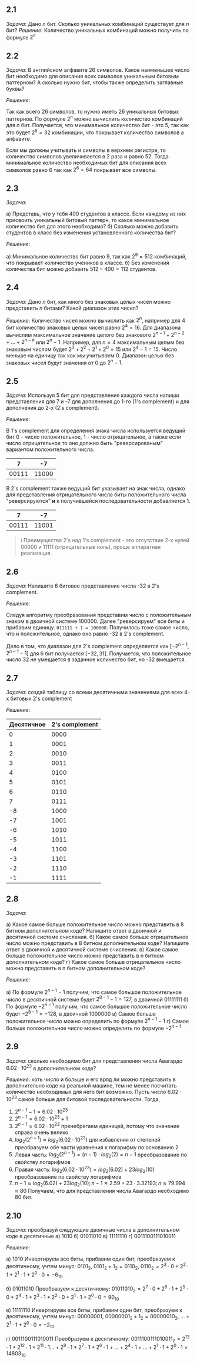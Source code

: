 
## 2.1

*Задача*: Дано $n$ бит. Сколько уникальных комбинаций существует для $n$ бит?
*Решение*: Количество уникальных комбинаций можно получить по формуле $2^n$ 

## 2.2

*Задача*: В английском алфавите 26 символов. Какое наименьшее число бит необходимо для описания всех символов уникальным битовым паттерном? А сколько нужно бит, чтобы также определить заглавные буквы?

*Решение*: 

Так как всего 26 символов, то нужно иметь 26 уникальных битовых паттернов. По формуле $2^n$ можно вычислить количество комбинаций для $n$ бит. Получается, что минимальное количество бит - это 5, так как это будет $2^5=32$ комбинации, что покрывает количество символов а алфавите.

Если мы должны учитывать и символы в верхнем регистре, то количество символов увеличивается в 2 раза и равно 52. Тогда минимальное количество необходимых бит для описания всех символов равно 6 так как $2^6=64$ покрывает все символы.

## 2.3

*Задача*:

а) Представь, что у тебя 400 студентов в классе. Если каждому из них присвоить уникальный битовый паттерн, то какое минимальное количество бит для этого необходимо?
б) Сколько можно добавить студентов в класс без изменения установленного количества бит?

*Решение*:

а) Минимальное количество бит равно 9, так как $2^9=512$ комбинаций, что покрывает количество учеников в классе.
б) Без изменения количества бит можно добавить $512-400=112$ студентов.

## 2.4

*Задача*: Дано $n$ бит, как много без знаковых целых чисел можно представить $n$ битами? Какой диапазон этих чисел?

*Решение*: Количество чисел можно вычислить как $2^n$, например для 4 бит количество знаковых целых чисел равно $2^4=16$. 
Для диапазона вычислим максимальное значение целого без знакового $2^{n-1} + 2^{n-2} + ... + 2^{n-n}$ или $2^n-1$. Например, для $n=4$ максимальным целым без знаковым числом будет $2^3 + 2^2 + 2^1 + 2^0 = 15$ или $2^4-1 = 15$. Число меньше на единицу так как мы *учитываем* 0. Диапазон целых без знаковых чисел будут значения от 0 до $2^n-1$.

## 2.5

*Задача*: Используя 5 бит для представления каждого числа напиши представления для 7 и -7 для дополнения до 1-го (1's complement) и для дополнения до 2-х (2's complement).

*Решение*:

В 1's complement для определения знака числа используется ведущий бит 0 - число положительное, 1 - число отрицательное, а также если число отрицательное то оно должно быть "реверсированым" вариантом положительного числа.

| 7     | -7    |
| ----- | ----- |
| 00111 | 11000 |

В 2's complement также ведущий бит указывает на знак числа, однако для представления отрицательного числа биты положительного числа "реверсируются" **и** к получившейся последовательности добавляется 1. 

| 7     | -7    |
| ----- | ----- |
| 00111 | 11001 |

> ℹ️ Преимущества 2's над 1's complement - это отсутствие 2-х нулей 00000 и 11111 (отрицательные ноль), проще аппаратная реализация.

## 2.6

*Задача*: Напишите 6 битовое представление числа -32 в 2's complement.

*Решение*: 

Следуя алгоритму преобразования представим число с положительным знаком в двоичной системе $100000$. Далее "реверсируем" все биты и прибавим единицу. `011111 + 1 = 100000`. Получилось тоже самое число, что и положительное, однако оно равно -32 в 2's complement.

Дело в том, что диапазон для 2's complement определяется как $[-2^{n-1}, 2^{n-1}-1]$ для 6 бит получается $[-32, 31]$. Получается, что положительное число 32 не умещается в заданное количество бит, но -32 вмещается.

## 2.7

*Задача*: создай таблицу со всеми десятичными значениями для всех 4-х битовых 2's complement

*Решение*:

| Десятичное | 2's complement |
| ---------- | -------------- |
| 0          | 0000           |
| 1          | 0001           |
| 2          | 0010           |
| 3          | 0011           |
| 4          | 0100           |
| 5          | 0101           |
| 6          | 0110           |
| 7          | 0111           |
| -8         | 1000           |
| -7         | 1001           |
| -6         | 1010           |
| -5         | 1011           |
| -4         | 1100           |
| -3         | 1101           |
| -2         | 1110           |
| -1         | 1111           |

## 2.8

*Задача*: 

а) Какое самое больше положительное число можно представить в 8 битном дополнительном коде? Напишите ответ в двоичной и десятичной системе счисления.
б) Какое самое больше отрицательное число можно представить в 8 битном дополнительном коде? Напишите ответ в двоичной и десятичной системе счисления.
в) Какое самое больше положительное число можно представить в n битном дополнительном коде?
г) Какое самое больше отрицательное число можно представить в n битном дополнительном коде?

*Решение*:

а) По формуле $2^{n-1}-1$  получим, что самое большое положительное число в десятичной системе будет $2^{8-1}-1 = 127$, в двоичной $01111111$ 
б) По формуле $-2^{n-1}$  получим, что самое большое положительное число будет 
$-2^{8-1} = -128$, в двоичной $1000000$ 
в) Самое больше положительное число можно определить по формуле $2^{n-1}-1$
г) Самое больше положительное число можно определить по формуле $-2^{n-1}$

## 2.9

*Задача*: сколько необходимо бит для представления числа Авагардо $6.02 ⋅ 10^{23}$ в дополнительном коде?

*Решение*: хоть число и больше и его вряд ли можно представить в дополнительно коде на реальной машине, тем не менее посчитать количество необходимых для него бит возможно. Пусть число $6.02 ⋅ 10^{23}$ самое больше для битовой последовательности. Тогда,  
1) $2^{n-1}-1 = 6.02 ⋅ 10^{23}$
2) $2^{n-1} = 6.02 ⋅ 10^{23} + 1$
3) $2^{n-1} ≈ 6.02 ⋅ 10^{23}$ пренебрегаем единицей,  потому что значение справа очень велико  
4) $log_{2}(2^{n-1})≈log_{2}(6.02 ⋅ 10^{23})$ для избавления от степеней преобразуем обе части уравнения к логарифму по основанию 2
5) Левая часть: $log_{2}(2^{n-1})=(n-1)⋅log_{2}(2)=n-1$ преобразование по свойству логарифмов 
6) Правая часть: $log_{2}(6.02 ⋅ 10^{23})=log_{2}(6.02) + 23log_{2}(10)$ преобразование по свойству логарифмов
7) $n-1≈log_{2}(6.02) + 23log_{2}(10); n-1≈2.59+23⋅3.32193; n≈79.994≈80$ 
Получаем, что для представления числа Авагардо необходимо 80 бит.

## 2.10

*Задача*: преобразуй следующие двоичные числа в дополнительном коде в десятичные
а) $1010$
б) $01011010$
в) $11111110$
г) $0011100111010011$

*Решение*:

а) $1010$
Инвертируем все биты, прибавим один бит, преобразуем к десятичному, учтем минус:
$0101_2$, $0101_2 + 1_2 = 0110_2$, $0110_2 = 2^3⋅0+2^2⋅1+2^1⋅1+2^0⋅0 = -6_{10}$

б) $01011010$
Преобразуем к десятичному:
$01011010_2 = 2^7⋅0+2^6⋅1+2^5⋅0+2^4⋅1+2^3⋅1+2^2⋅0+2^1⋅1+2^0⋅0 = 90_{10}$

в) $11111110$
Инвертируем все биты, прибавим один бит, преобразуем к десятичному, учтем минус:
$00000001$, $00000001_2 + 1_2 = 00000010_2$, $... + 2^1⋅1 + 2^0⋅0 = -2_10$

г) $0011100111010011$
Преобразуем к десятичному:
$0011100111010011_2 = 2^{13}⋅1 + 2^{12}⋅1 + 2^{11}⋅1 ... + 2^8⋅1 + 2^7⋅1 + 2^6⋅1 + ... + 2^4⋅1 + ... + 2^1⋅1 + 2^0⋅1 = 14803_{10}$